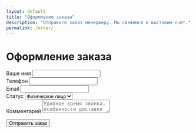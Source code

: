 ```yaml
---
layout: default
title: "Оформление заказа"
description: "Отправьте заказ менеджеру. Мы свяжемся и выставим счёт."
permalink: /order/
---
```


<h1>Оформление заказа</h1>

<form id="order-form" method="POST" action="https://formspree.io/f/{{ site.formspree_form_id | strip }}">
  <div class="mb-3">
    <label class="form-label">Ваше имя</label>
    <input class="form-control" type="text" name="name" required>
  </div>

  <div class="mb-3">
    <label class="form-label">Телефон</label>
    <input class="form-control" type="tel" name="phone" required>
  </div>

  <div class="mb-3">
    <label class="form-label">Email</label>
    <input class="form-control" type="email" name="email" required>
  </div>

  <div class="mb-3">
    <label class="form-label">Статус</label>
    <select class="form-select" name="customer_type" required>
      <option value="fiz">Физическое лицо</option>
      <option value="ip">ИП</option>
      <option value="ooo">ООО</option>
    </select>
  </div>

  <!-- JSON корзины -->
  <input type="hidden" name="cart_json" id="cart_json">

  <!-- Нативный редирект (fallback). На Free-плане может игнорироваться, поэтому ниже ещё JS-редирект -->
  <input type="hidden" name="_redirect" value="{{ site.url }}{{ site.thankyou_url | default: '/spasibo/' }}">

  <div class="mb-3">
    <label class="form-label">Комментарий</label>
    <textarea class="form-control" name="comment" placeholder="Удобное время звонка, особенности доставки и т.д."></textarea>
  </div>

  <button type="submit" class="btn btn-gradient">Отправить заказ</button>
</form>

<script>
(function () {
  function initOrderForm() {
    var form = document.getElementById('order-form');
    if (!form) return;

    // Проброс корзины
    try {
      var cartField = document.getElementById('cart_json');
      var cart = JSON.parse(localStorage.getItem('cart') || '[]');
      if (cartField) cartField.value = JSON.stringify(cart);
    } catch (e) { /* no-op */ }

    // Гарантированный редирект через JS (работает на любом тарифе)
    form.addEventListener('submit', function (e) {
      e.preventDefault();
      var redirectTo = "{{ site.url }}{{ site.thankyou_url | default: '/spasibo/' }}";
      fetch(form.action, {
        method: 'POST',
        headers: { 'Accept': 'application/json' },
        body: new FormData(form)
      }).then(function (res) {
        if (res.ok) {
          window.location.href = redirectTo;
        } else {
          // fallback на стандартную страницу Formspree
          window.location.href = 'https://formspree.io/thanks';
        }
      }).catch(function () {
        window.location.href = 'https://formspree.io/thanks';
      });
    }, { once: true });
  }

  // Инициализируем и до, и после загрузки DOM — чтобы не промахнуться по событию
  if (document.readyState === 'loading') {
    document.addEventListener('DOMContentLoaded', initOrderForm);
  } else {
    initOrderForm();
  }
})();
</script>
